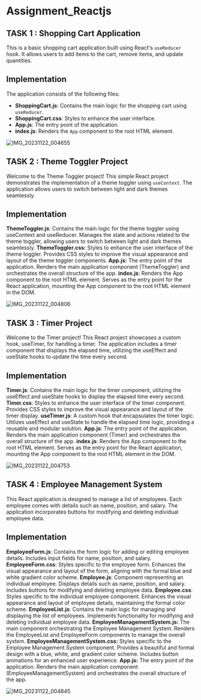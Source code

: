 # Assignment_Reactjs


## TASK 1 : **Shopping Cart Application**

This is a basic shopping cart application built using React's `useReducer` hook. It allows users to add items to the cart, remove items, and update quantities.

## Implementation

The application consists of the following files:

- **ShoppingCart.js**: Contains the main logic for the shopping cart using `useReducer`.
- **ShoppingCart.css**: Styles to enhance the user interface.
- **App.js**: The entry point of the application.
- **index.js**: Renders the `App` component to the root HTML element.

 ![IMG_20231122_004655](https://github.com/poornasirisha/Assignment_on_Reactjs/assets/114747843/b2f349aa-6213-4314-9828-e3dbecefbafb)




## TASK 2 : **Theme Toggler Project**

Welcome to the Theme Toggler project! This simple React project demonstrates the implementation of a theme toggler using `useContext`. The application allows users to switch between light and dark themes seamlessly.

## Implementation

**ThemeToggler.js**: Contains the main logic for the theme toggler using useContext and useReducer. Manages the state and actions related to the theme toggler, allowing users to switch between light and dark themes seamlessly.
**ThemeToggler.css:** Styles to enhance the user interface of the theme toggler. Provides CSS styles to improve the visual appearance and layout of the theme toggler components.
**App.js:** The entry point of the application. Renders the main application component (ThemeToggler) and orchestrates the overall structure of the app.
**index.js**: Renders the App component to the root HTML element. Serves as the entry point for the React application, mounting the App component to the root HTML element in the DOM.

![IMG_20231122_004806](https://github.com/poornasirisha/Assignment_on_Reactjs/assets/114747843/52761719-c61c-4731-98df-389bf8ebc372)



## TASK 3 : **Timer Project**

Welcome to the Timer project! This React project showcases a custom hook, useTimer, for handling a timer. The application includes a timer component that displays the elapsed time, utilizing the useEffect and useState hooks to update the time every second.

## Implementation

**Timer.js**: Contains the main logic for the timer component, utilizing the useEffect and useState hooks to display the elapsed time every second.
**Timer.css**: Styles to enhance the user interface of the timer component. Provides CSS styles to improve the visual appearance and layout of the timer display.
**useTimer.js**: A custom hook that encapsulates the timer logic. Utilizes useEffect and useState to handle the elapsed time logic, providing a reusable and modular solution.
**App.js**: The entry point of the application. Renders the main application component (Timer) and orchestrates the overall structure of the app.
**index.js**: Renders the App component to the root HTML element. Serves as the entry point for the React application, mounting the App component to the root HTML element in the DOM.

![IMG_20231122_004753](https://github.com/poornasirisha/Assignment_on_Reactjs/assets/114747843/d8bf27e0-15f1-45d7-b45b-76f6a1df6e7c)



## TASK 4 : **Employee Management System**

This React application is designed to manage a list of employees. Each employee comes with details such as name, position, and salary. The application incorporates buttons for modifying and deleting individual employee data. 

## Implementation

**EmployeeForm.js**: Contains the form logic for adding or editing employee details. Includes input fields for name, position, and salary.
**EmployeeForm.css**: Styles specific to the employee form. Enhances the visual appearance and layout of the form, aligning with the formal blue and white gradient color scheme.
**Employee.js**: Component representing an individual employee. Displays details such as name, position, and salary. Includes buttons for modifying and deleting employee data.
**Employee.css**: Styles specific to the individual employee component. Enhances the visual appearance and layout of employee details, maintaining the formal color scheme.
**EmployeeList.js**: Contains the main logic for managing and displaying the list of employees. Implements functionality for modifying and deleting individual employee data.
**EmployeeManagementSystem.js:** The main component orchestrating the Employee Management System. Renders the EmployeeList and EmployeeForm components to manage the overall system.
**EmployeeManagementSystem.css:** Styles specific to the Employee Management System component. Provides a beautiful and formal design with a blue, white, and gradient color scheme. Includes button animations for an enhanced user experience.
**App.js:** The entry point of the application. Renders the main application component (EmployeeManagementSystem) and orchestrates the overall structure of the app.

![IMG_20231122_004845](https://github.com/poornasirisha/Assignment_on_Reactjs/assets/114747843/3142a64e-abce-4244-b14f-3d0db3647d6c)



